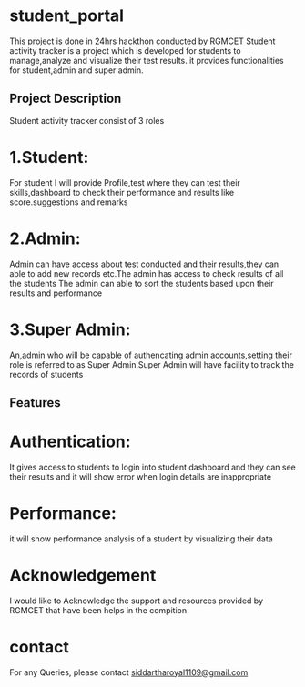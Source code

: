 # student_portal

This project is done in 24hrs hackthon conducted by RGMCET
Student activity tracker is a project which is developed for students to manage,analyze and visualize their test results. it provides functionalities for student,admin and super admin.

## Project Description
Student activity tracker consist of 3 roles
# 1.Student:
For student I will provide Profile,test where they can test their skills,dashboard to check their performance and results like score.suggestions and remarks
# 2.Admin:
Admin can have access about test conducted and their results,they can able to add new records etc.The admin has access to check results of all the students The admin can able to sort the students based upon their results and performance
# 3.Super Admin:
An,admin who will be capable of authencating admin accounts,setting their role is referred to as Super Admin.Super Admin will have facility to track the records of students
## Features
# Authentication:
It gives access to students to login into student dashboard and they can see their results and it will show error when login details are inappropriate
# Performance:
it will show performance analysis of a student by visualizing their data
# Acknowledgement
I would like to Acknowledge the support and resources provided by RGMCET that have been helps in the compition
# contact
For any Queries, please contact siddartharoyal1109@gmail.com
